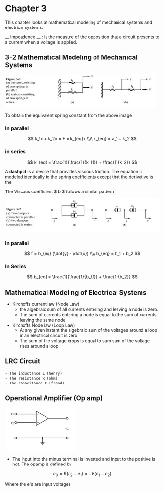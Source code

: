 # Chapter 3

This chapter looks at mathematical modeling of mechanical systems and electrical systems.

__ Impeadence __ : is the measure of the opposition that a circuit presents to a current when a voltage is applied.

## 3-2 Mathematical Modeling of Mechanical Systems

![springs in parallel and in series](img/springSystem.jpeg)

To obtain the equivalent spring constant from the above image

### In parallel
$$
    k_1x + k_2x = F = k_{eq}x \\\\
    k_{eq} = a_1 + k_2
$$

### in series

$$
    k_{eq} = \frac{1}{\frac{1}{k_{1}} + \frac{1}{k_2}}
$$

A __dashpot__ is a device that provides viscous friction. The equation is modeled identically to the spring coefficients except that the derivative is the

The Viscous coefficient $ b $ follows a similar pattern

![](img/dampers.jpeg)

### In parallel

$$
    f = b_{eq} (\dot{y} - \dot{x}) \\\\
    b_{eq} = b_1 + b_2
$$

### In Series

$$
    b_{eq} = \frac{1}{\frac{1}{b_{1}} + \frac{1}{b_2}}
$$

## Mathematical Modeling of Electrical Systems
- Kirchoffs current law (Node Law)
    - the algebraic sum of all currents entering and leaving a node is zero.
    - The sum of currents entering a node is equal to the sum of currents leaving the same node
- Kirchoffs Node law (Loop Law)
    - At any given instant the algebraic sum of the voltages around a loop in an electrical circuit is zero
    - The sum of the voltage drops is equal to sum sum of the voltage rises around a loop

## LRC Circuit
    - The inductance L (henry)
    - The resistance R (ohm)
    - The capacitance C (frand)

## Operational Amplifier (Op amp)

![op amp](img/opamp.jpeg)

* The input into the minus terminal is inverted and input to the positive is not. The opamp is defined by

$$
  e_0 = K(e_2-e_1) = -K(e_1-e_2)
$$

Where the e's are input voltages
